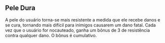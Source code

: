 ## Pele Dura

A pele do usuário torna-se mais resistente a medida que ele recebe danos e se cura, tornando mais difícil para inimigos causarem um dano fatal. Cada vez que o usuário for nocauteado, ganha um bônus de 3 de resistência contra qualquer dano. O bônus é cumulativo.